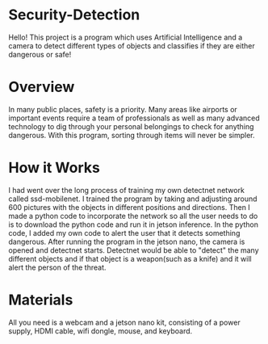 # Security-Detection

Hello! This project is a program which uses Artificial Intelligence and a camera to detect different types of objects and classifies if they are either dangerous or safe!

# Overview
In many public places, safety is a priority. Many areas like airports or important events require a team of professionals as well as many advanced technology to dig through your personal belongings to check for anything dangerous. With this program, sorting through items will never be simpler. 

# How it Works
I had went over the long process of training my own detectnet network called ssd-mobilenet. I trained the program by taking and adjusting around 600 pictures with the objects in different positions and directions. Then I made a python code to incorporate the network so all the user needs to do is to download the python code and run it in jetson inference. In the python code, I added my own code to alert the user that it detects something dangerous. After running the program in the jetson nano, the camera is opened and detectnet starts. Detectnet would be able to "detect" the many different objects and if that object is a weapon(such as a knife) and it will alert the person of the threat. 

# Materials
All you need is a webcam and a jetson nano kit, consisting of a power supply, HDMI cable, wifi dongle, mouse, and keyboard.
